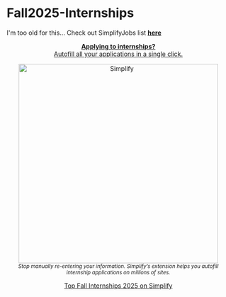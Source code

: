 # Fall2025-Internships


I'm too old for this...
Check out SimplifyJobs list **[here](https://simplify.jobs/l/Top-Fall-Internships-2025?invite=2d8fe25021b&utm_source=referral)**


<div align="center">
	<p>
		<a href="https://simplify.jobs/?invite=2d8fe25021b&utm_source=referral">
			<b>Applying to internships?</b>
			<br>
			Autofill all your applications in a single click.
			<br>
			<div>
				<img src="https://res.cloudinary.com/dpeo4xcnc/image/upload/v1636594918/simplify_pittcsc.png" width="450"  alt="Simplify">
			</div>
		</a>
		<sub><i>Stop manually re-entering your information. Simplify’s extension helps you autofill internship applications on millions of sites.</i></sub>
	</p>
    <a href="https://simplify.jobs/l/Top-Fall-Internships-2025?invite=2d8fe25021b&utm_source=referral">Top Fall Internships 2025 on Simplify</a>
</div>
<div></div>